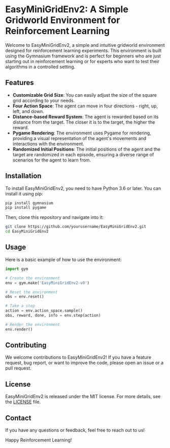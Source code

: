# EasyMiniGridEnv2: A Simple Gridworld Environment for Reinforcement Learning

Welcome to EasyMiniGridEnv2, a simple and intuitive gridworld environment designed for reinforcement learning experiments. This environment is built using the Gymnasium framework and is perfect for beginners who are just starting out in reinforcement learning or for experts who want to test their algorithms in a controlled setting.

## Features

- **Customizable Grid Size**: You can easily adjust the size of the square grid according to your needs.
- **Four Action Space**: The agent can move in four directions - right, up, left, and down.
- **Distance-based Reward System**: The agent is rewarded based on its distance from the target. The closer it is to the target, the higher the reward.
- **Pygame Rendering**: The environment uses Pygame for rendering, providing a visual representation of the agent's movements and interactions with the environment.
- **Randomized Initial Positions**: The initial positions of the agent and the target are randomized in each episode, ensuring a diverse range of scenarios for the agent to learn from.

## Installation

To install EasyMiniGridEnv2, you need to have Python 3.6 or later. You can install it using pip:

```bash
pip install gymnasium
pip install pygame
```

Then, clone this repository and navigate into it:

```bash
git clone https://github.com/yourusername/EasyMiniGridEnv2.git
cd EasyMiniGridEnv2
```

## Usage

Here is a basic example of how to use the environment:

```python
import gym

# Create the environment
env = gym.make('EasyMiniGridEnv2-v0')

# Reset the environment
obs = env.reset()

# Take a step
action = env.action_space.sample()
obs, reward, done, info = env.step(action)

# Render the environment
env.render()
```

## Contributing

We welcome contributions to EasyMiniGridEnv2! If you have a feature request, bug report, or want to improve the code, please open an issue or a pull request.

## License

EasyMiniGridEnv2 is released under the MIT license. For more details, see the [LICENSE](LICENSE) file.

## Contact

If you have any questions or feedback, feel free to reach out to us!

Happy Reinforcement Learning!